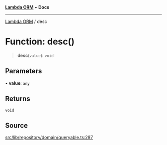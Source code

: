 [**Lambda ORM**](../README.md) • **Docs**

***

[Lambda ORM](../README.md) / desc

# Function: desc()

> **desc**(`value`): `void`

## Parameters

• **value**: `any`

## Returns

`void`

## Source

[src/lib/repository/domain/queryable.ts:287](https://github.com/lambda-orm/lambdaorm-base/blob/75309e81097991935956cdab867faba6428c498c/src/lib/repository/domain/queryable.ts#L287)
